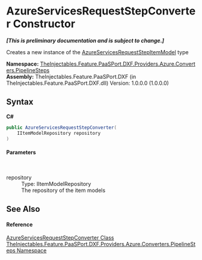 # AzureServicesRequestStepConverter Constructor 
 _**\[This is preliminary documentation and is subject to change.\]**_

Creates a new instance of the <a href="1a9a3dcc-d97e-5a00-4ea2-2f9ac493b621">AzureServicesRequestStepItemModel</a> type

**Namespace:**&nbsp;<a href="e5f6a33e-cf3a-aa84-8c0f-6d7a1a041f68">TheInjectables.Feature.PaaSPort.DXF.Providers.Azure.Converters.PipelineSteps</a><br />**Assembly:**&nbsp;TheInjectables.Feature.PaaSPort.DXF (in TheInjectables.Feature.PaaSPort.DXF.dll) Version: 1.0.0.0 (1.0.0.0)

## Syntax

**C#**<br />
``` C#
public AzureServicesRequestStepConverter(
	IItemModelRepository repository
)
```


#### Parameters
&nbsp;<dl><dt>repository</dt><dd>Type: IItemModelRepository<br />The repository of the item models</dd></dl>

## See Also


#### Reference
<a href="7668002e-1c32-43a5-c651-c68473abdaa0">AzureServicesRequestStepConverter Class</a><br /><a href="e5f6a33e-cf3a-aa84-8c0f-6d7a1a041f68">TheInjectables.Feature.PaaSPort.DXF.Providers.Azure.Converters.PipelineSteps Namespace</a><br />